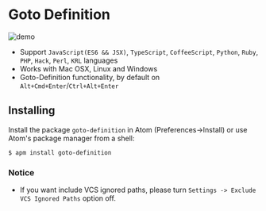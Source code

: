 # Goto Definition

![demo](http://ww1.sinaimg.cn/large/71ef46c1jw1f0f2vkw1aeg218f0p77rg.gif)

* Support `JavaScript(ES6 && JSX)`, `TypeScript`, `CoffeeScript`, `Python`, `Ruby`, `PHP`, `Hack`, `Perl`, `KRL` languages
* Works with Mac OSX, Linux and Windows
* Goto-Definition functionality, by default on `Alt+Cmd+Enter`/`Ctrl+Alt+Enter`

## Installing
Install the package ```goto-definition``` in Atom (Preferences->Install) or use Atom's package manager from a shell:  
```
$ apm install goto-definition
```

### Notice

* If you want include VCS ignored paths, please turn `Settings -> Exclude VCS Ignored Paths` option off.
